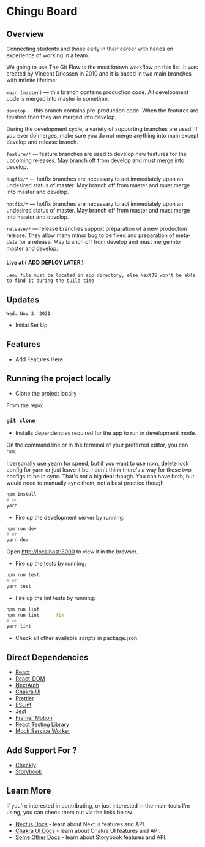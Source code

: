 # Chingu Board

## Overview

Connecting students and those early in their career with hands on experience of working in a team.

We going to use The Git Flow is the most known workflow on this list.
It was created by Vincent Driessen in 2010 and it is based in two main branches with infinite lifetime:

`main (master)` — this branch contains production code. All development code is merged into master in sometime.

`develop` — this branch contains pre-production code. When the features are finished then they are merged into develop.

During the development cycle, a variety of supporting branches are used:
If you ever do merges, make sure you do not merge anything into main except develop and release branch.

`feature/*` — feature branches are used to develop new features for the upcoming releases.
May branch off from develop and must merge into develop.

`bugfix/*` — hotfix branches are necessary to act immediately upon an undesired status of master.
May branch off from master and must merge into master and develop.

`hotfix/*` — hotfix branches are necessary to act immediately upon an undesired status of master.
May branch off from master and must merge into master and develop.

`release/*` — release branches support preparation of a new production release.
They allow many minor bug to be fixed and preparation of meta-data for a release.
May branch off from develop and must merge into master and develop.

#### Live at ( ADD DEPLOY LATER )

`.env file must be located in app directory, else NextJS won't be able to find it during the build time`

## Updates

`Wed. Nov 3, 2021`

- Initial Set Up

## Features

- Add Features Here

## Running the project locally

- Clone the project locally

From the repo:

### `git clone`

- Installs dependencies required for the app to run in development mode.

On the command line or in the terminal of your preferred editor, you can run:

I personally use yearn for speed, but if you want
to use npm, delete lock config for yarn or just leave it be.
I don't think there's a way for these two configs to be in sync. That's not a big deal though.
You can have both, but would need to manually sync them, not a best practice though

```bash
npm install
# or
yarn
```

- Fire up the development server by running:

```bash
npm run dev
# or
yarn dev
```

Open [http://localhost:3000](http://localhost:3000) to view it in the browser.

- Fire up the tests by running:

```bash
npm run test
# or
yarn test
```

- Fire up the lint tests by running:

```bash
npm run lint
npm run lint -- --fix
# or
yarn lint
```

- Check all other available scripts in package.json

## Direct Dependencies

- [React](https://reactjs.org/)
- [React-DOM](https://www.npmjs.com/package/react-dom)
- [NextAuth](https://next-auth.js.org/getting-started/client#signin)
- [Chakra UI](https://chakra-ui.com/)
- [Prettier](https://prettier.io/)
- [ESLint](https://eslint.org/)
- [Jest](https://jestjs.io/)
- [Framer Motion](https://www.framer.com/docs/animation/)
- [React Testing Library](https://testing-library.com/docs/react-testing-library/intro/)
- [Mock Service Worker](https://mswjs.io/docs/)

## Add Support For ?

- [Checkly](https://www.checklyhq.com/)
- [Storybook](https://storybook.js.org/)

## Learn More

If you're interested in contributing, or just interested in the main tools I'm using, you can check them out via the links below.

- [Next.js Docs](https://nextjs.org/docs) - learn about Next.js features and API.
- [Chakra UI Docs](https://chakra-ui.com/docs/getting-started) - learn about Chakra UI features and API.
- [Some Other Docs](https://storybook.js.org/docs/react/get-started/introduction) - learn about Storybook features and API.
